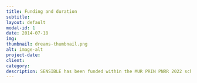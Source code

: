 ```yaml
---
title: Funding and duration
subtitle: 
layout: default
modal-id: 1
date: 2014-07-18
img: 
thumbnail: dreams-thumbnail.png
alt: image-alt
project-date: 
client: 
category: 
description: SENSIBLE has been funded within the MUR PRIN PNRR 2022 scheme; it has received funding for ~240K Euros (186K to Politecnico di Milano Research Unit and 54K to University of Milan Research Unit). The research will be carried out December 2023 — November 2025.
---
```

